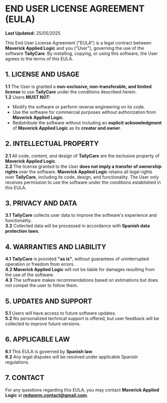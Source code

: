 # **END USER LICENSE AGREEMENT (EULA)**  
**Last Updated:** 25/05/2025  

This End User License Agreement ("EULA") is a legal contract between **Maverick Applied Logic** and you ("User"), governing the use of the software **TailyCare**. By installing, copying, or using this software, the User agrees to the terms of this EULA.  

## **1. LICENSE AND USAGE**  
**1.1** The User is granted a **non-exclusive, non-transferable, and limited license** to use **TailyCare** under the conditions described herein.  
**1.2** Users **MUST NOT**:  
- Modify the software or perform reverse engineering on its code.  
- Use the software for commercial purposes without authorization from **Maverick Applied Logic**.  
- Redistribute the software without including an **explicit acknowledgment** of **Maverick Applied Logic** as its **creator and owner**.  

## **2. INTELLECTUAL PROPERTY**  
**2.1** All code, content, and design of **TailyCare** are the exclusive property of **Maverick Applied Logic**.  
**2.2** The license granted to the User **does not imply a transfer of ownership rights** over the software. **Maverick Applied Logic** retains all legal rights over **TailyCare**, including its code, design, and functionality. The User only receives permission to use the software under the conditions established in this EULA.  

## **3. PRIVACY AND DATA**  
**3.1** **TailyCare** collects user data to improve the software's experience and functionality.  
**3.2** Collected data will be processed in accordance with **Spanish data protection laws**.  

## **4. WARRANTIES AND LIABILITY**  
**4.1** **TailyCare** is provided **"as is"**, without guarantees of uninterrupted operation or freedom from errors.  
**4.2** **Maverick Applied Logic** will not be liable for damages resulting from the use of the software.  
**4.3** The software makes recommendations based on estimations but does not compel the user to follow them.  

## **5. UPDATES AND SUPPORT**  
**5.1** Users will have access to future software updates.  
**5.2** No personalized technical support is offered, but user feedback will be collected to improve future versions.  

## **6. APPLICABLE LAW**  
**6.1** This EULA is governed by **Spanish law**.  
**6.2** Any legal disputes will be resolved under applicable Spanish regulations.  

## **7. CONTACT**  
For any questions regarding this EULA, you may contact **Maverick Applied Logic** at **redworm.contact@gmail.com**.  
